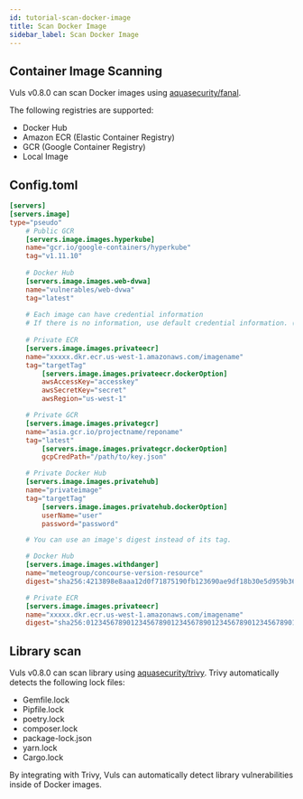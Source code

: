 ```yaml
---
id: tutorial-scan-docker-image
title: Scan Docker Image
sidebar_label: Scan Docker Image
---
```


## Container Image Scanning

Vuls v0.8.0 can scan Docker images using [aquasecurity/fanal](https://github.com/aquasecurity/fanal).

The following registries are supported:

- Docker Hub
- Amazon ECR (Elastic Container Registry)
- GCR (Google Container Registry)
- Local Image

## Config.toml

```toml
[servers]
[servers.image]
type="pseudo"
    # Public GCR
    [servers.image.images.hyperkube]
    name="gcr.io/google-containers/hyperkube"
    tag="v1.11.10"
    
    # Docker Hub
    [servers.image.images.web-dvwa]
    name="vulnerables/web-dvwa"
    tag="latest"
    
    # Each image can have credential information
    # If there is no information, use default credential information. (default credential path, default aws cli credential etc)
    
    # Private ECR
    [servers.image.images.privateecr]
    name="xxxxx.dkr.ecr.us-west-1.amazonaws.com/imagename"
    tag="targetTag"
        [servers.image.images.privateecr.dockerOption]
        awsAccessKey="accesskey"
        awsSecretKey="secret"
        awsRegion="us-west-1"

    # Private GCR
    [servers.image.images.privategcr]
    name="asia.gcr.io/projectname/reponame"
    tag="latest"
        [servers.image.images.privategcr.dockerOption]
        gcpCredPath="/path/to/key.json"

    # Private Docker Hub
    [servers.image.images.privatehub]
    name="privateimage"
    tag="targetTag"
        [servers.image.images.privatehub.dockerOption]
        userName="user"
        password="password"

    # You can use an image's digest instead of its tag.

    # Docker Hub
    [servers.image.images.withdanger]
    name="meteogroup/concourse-version-resource"
    digest="sha256:4213898e8aaa12d0f71875190fb123690ae9df18b30e5d959b36a4071738bc89"

    # Private ECR
    [servers.image.images.privateecr]
    name="xxxxx.dkr.ecr.us-west-1.amazonaws.com/imagename"
    digest="sha256:0123456789012345678901234567890123456789012345678901234567890123"
```

## Library scan

Vuls v0.8.0 can scan library using [aquasecurity/trivy](https://github.com/aquasecurity/trivy).
Trivy automatically detects the following lock files:

- Gemfile.lock
- Pipfile.lock
- poetry.lock
- composer.lock
- package-lock.json
- yarn.lock
- Cargo.lock

By integrating with Trivy, Vuls can automatically detect library vulnerabilities inside of Docker images.
